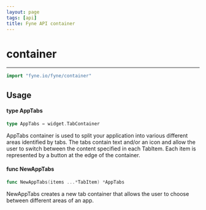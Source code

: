 ```yaml
---
layout: page
tags: [api]
title: Fyne API container
---
```


# container
---
```go
import "fyne.io/fyne/container"
```

## Usage

#### type AppTabs

```go
type AppTabs = widget.TabContainer
```

AppTabs container is used to split your application into various different areas identified by tabs. The tabs contain text and/or an icon and allow the user to switch between the content specified in each TabItem. Each item is represented by a button at the edge of the container.

#### func  NewAppTabs

```go
func NewAppTabs(items ...*TabItem) *AppTabs
```
NewAppTabs creates a new tab container that allows the user to choose between different areas of an app.

